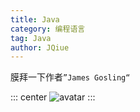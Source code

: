 ```yaml
---
title: Java
category: 编程语言
tag: Java
author: JQiue
---
```


膜拜一下作者`”James Gosling“`

::: center
![avatar](https://gitee.com/jqiue/img_upload/raw/master/images/13073857_vrML.jpg)
:::
